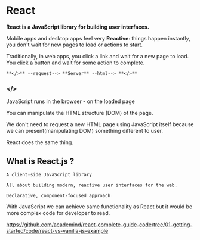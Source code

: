 # React

**React is a JavaScript library for building user interfaces.**

Mobile apps and desktop apps feel very **Reactive**: things happen instantly, you don't wait for new pages to load or actions to start.

Traditionally, in web apps, you click a link and wait for a new page to load. You click a button and wait for some action to complete.

    **</>** --request--> **Server** --html--> **</>**

### </>
JavaScript runs in the browser - on the loaded page

You can manipulate the HTML structure (DOM) of the page.

We don't need to request a new HTML page using JavaScript itself because we can present(manipulating DOM) something different to user.

React does the same thing.

## What is React.js ?
    A client-side JavaScript library

    All about building modern, reactive user interfaces for the web.

    Declarative, component-focused approach

With JavaScript we can achieve same functionality as React but it would be more complex code for developer to read.

https://github.com/academind/react-complete-guide-code/tree/01-getting-started/code/react-vs-vanilla-js-example
